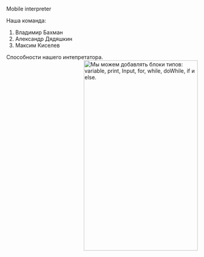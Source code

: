 Mobile interpreter

Наша команда: 
1.	Владимир Бахман
2.	Александр Дядяшкин 
3.	Максим Киселев


Способности нашего интепретатора. 
<img src="https://github.com/vovabah56/HitsAndroid/assets/128976851/25ed8c02-297e-4d18-8385-76f072c1eb01" width="300" height="500" style="float: right" alt="Мы  можем добавлять блоки типов: variable, print, Input, for, while, doWhile, if и else.">


 

